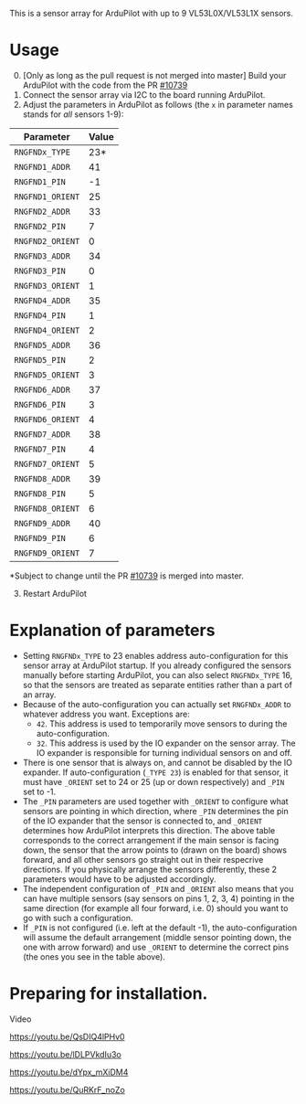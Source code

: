 This is a sensor array for ArduPilot with up to 9 VL53L0X/VL53L1X sensors.

# Usage
0. [Only as long as the pull request is not merged into master] Build your ArduPilot with the code from the PR [#10739](https://github.com/ArduPilot/ardupilot/pull/10739)
1. Connect the sensor array via I2C to the board running ArduPilot.
2. Adjust the parameters in ArduPilot as follows (the `x` in parameter names stands for _all_ sensors 1-9):

Parameter        | Value
-----------------|------
`RNGFNDx_TYPE`   | 23*
`RNGFND1_ADDR`   | 41
`RNGFND1_PIN`    | -1
`RNGFND1_ORIENT` | 25
`RNGFND2_ADDR`   | 33
`RNGFND2_PIN`    | 7
`RNGFND2_ORIENT` | 0
`RNGFND3_ADDR`   | 34
`RNGFND3_PIN`    | 0
`RNGFND3_ORIENT` | 1
`RNGFND4_ADDR`   | 35
`RNGFND4_PIN`    | 1
`RNGFND4_ORIENT` | 2
`RNGFND5_ADDR`   | 36
`RNGFND5_PIN`    | 2
`RNGFND5_ORIENT` | 3
`RNGFND6_ADDR`   | 37
`RNGFND6_PIN`    | 3
`RNGFND6_ORIENT` | 4
`RNGFND7_ADDR`   | 38
`RNGFND7_PIN`    | 4
`RNGFND7_ORIENT` | 5
`RNGFND8_ADDR`   | 39
`RNGFND8_PIN`    | 5
`RNGFND8_ORIENT` | 6
`RNGFND9_ADDR`   | 40
`RNGFND9_PIN`    | 6
`RNGFND9_ORIENT` | 7

*Subject to change until the PR [#10739](https://github.com/ArduPilot/ardupilot/pull/10739) is merged into master.

3. Restart ArduPilot

# Explanation of parameters
- Setting `RNGFNDx_TYPE` to 23 enables address auto-configuration for this sensor array at ArduPilot startup. If you already configured the sensors manually before starting ArduPilot, you can also select `RNGFNDx_TYPE` 16, so that the sensors are treated as separate entities rather than a part of an array.
- Because of the auto-configuration you can actually set `RNGFNDx_ADDR` to whatever address you want. Exceptions are:
   - `42`. This address is used to temporarily move sensors to during the auto-configuration.
   - `32`. This address is used by the IO expander on the sensor array. The IO expander is responsible for turning individual sensors on and off.
- There is one sensor that is always on, and cannot be disabled by the IO expander. If auto-configuration (`_TYPE 23`) is enabled for that sensor, it must have `_ORIENT` set to 24 or 25 (up or down respectively) and `_PIN` set to -1.
- The `_PIN` parameters are used together with `_ORIENT` to configure what sensors are pointing in which direction, where `_PIN` determines the pin of the IO expander that the sensor is connected to, and `_ORIENT` determines how ArduPilot interprets this direction. The above table corresponds to the correct arrangement if the main sensor is facing down, the sensor that the arrow points to (drawn on the board) shows forward, and all other sensors go straight out in their respecrive directions. If you physically arrange the sensors differently, these 2 parameters would have to be adjusted accordingly.
- The independent configuration of `_PIN` and `_ORIENT` also means that you can have multiple sensors (say sensors on pins 1, 2, 3, 4) pointing in the same direction (for example all four forward, i.e. 0) should you want to go with such a configuration.
- If `_PIN` is not configured (i.e. left at the default -1), the auto-configuration will assume the default arrangement (middle sensor pointing down, the one with arrow forward) and use `_ORIENT` to determine the correct pins (the ones you see in the table above).

# Preparing for installation.
Video

https://youtu.be/QsDIQ4lPHv0

https://youtu.be/lDLPVkdIu3o

https://youtu.be/dYpx_mXiDM4

https://youtu.be/QuRKrF_noZo
